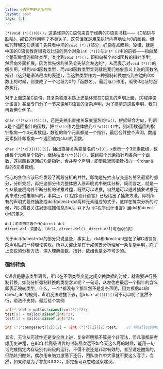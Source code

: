 ```yaml
---
title: C语言中的复杂声明
layout: post
tags: [c]
---
```



`(*(void (*)())0)()`，这条怪异的C语句来自于经典的C语言书籍——《C陷阱与缺陷》，那它的作用呢？不卖关子，这句话就是用来执行内存地址为0的函数，但如何理解这句话呢？先只看中间的`void (*)()`部分，好像有点眼熟，没错，就是中国的C语言教育很喜欢比较的两个对象`int (*)[]`与`int* []`中的前者——指向某个整形数组的指针类型，类比到`void (*)()`，即指向某个void函数的指针类型，然后向外面扩展，因为优先级的关系会先结合左边的*，从而表示对`void (*)()`的解引用，得到void函数类型，而void函数类型实则就是我们抽象意义上说的函数名指针（这只是语法层次的表述），当这种类型作为一种强制转换加持到右边的0常数上的时候，则变成了一个地址为0的「函数名」，最后与`()`作用，驱使0地址的函数执行。

对于上面这条C语句，其复杂程度本质上还是体现在C语言的声明上面，《C程序设计语言》甚至专门分了一节来讲解C语言的复杂声明，为了搞清楚这些申明，我们再看两个例子。

`char (*(*x())[4])()`，还是先抽出直接关系变量名的`*x()`，根据结合方向，判断x是个返回指针的函数，把`(*x())`作为整体放到`*(*x())[4]`中，则x函数返回的指针指向一个4元素数组，数组的每个元素都是一个指针，最后合并整个声明，数组元素指针即指向一个返回值为char的函数。

`char (*(*x[3])())[5]`，抽出直接关系变量名的`*x[3]`，x表示一个3元素数组，数组每个元素是个指针，继续抽出`*(*x[3])()`，数组每个元素指针均各向一个函数，这些函数返回的均是指针，合并整个声明，即函数返回指针指向一个char类型的5元素数组。

细心的各位应该已经发现了两段分析的共性，即均是先抽出与变量名关系最紧的部分，分析完后，再把这部分作为整体放入原声明式中继续分析。简而言之，就是一个从最底层向外不断分析的递推过程，既然可以递推，自然是可以通过抽象递推元素来进行递推编码的，事实上，《C程序设计语言》已经给出了抽象方法，即将所有的声明式最终抽象成dcl和direct-dcl两种元素组成的式子，这样在每次分析的时候，均只需要关注局部递推信息即可。以下为《C程序设计语言》里dcl和direct-dcl的定义

```
dcl：前面带可选个*的direct-dcl
direct-dcl：变量名、(dcl)、direct-dcl()、direct-dcl[可选的长度]
```

关于dcl和direct-dcl的部分只说这些，事实上，dcl和direct-dcl是在了解C语言复杂声明后的一种理论实现，所以关键还是在于如何去分析理解一条复杂声明，除了上面说的分析方法，深入理解函数、指针、数组也是必不可少的。

### 强制转换

C语言是静态类型语言，所以在不同类型变量之间交换数据的时候，就需要进行强制转换，如何分析强制转换的类型含义呢？一句话，从左往右最后一个指针的含义即表示强转类型。什么，一个*都没有？那显然不是复杂声明，因为根据dcl和direct_dcl的规则，声明没法递推下去，那`char a[]()[]()`可不可以呢？显然不行，语法不支持。最后给个实例

```c
int** test = malloc(sizeof(int(*))*2);
test[0] = malloc(sizeof(int)*2);
test[1] = malloc(sizeof(int)*2);

int (*(*changeTest)[2])[2] = (int (*(*)[2])[2])test;    // 将malloc的类型转换为数组类型，方便编辑器分析
```

其实，无论从可读性还是安全性上讲，复杂声明都不算是个好写法，但凡事都要考虑历史进程，在80年代高级语言的封装层次远不如今天这么高的时候，能用一句话完成指定内存级别代码段的运行，不得不说还是非常有效的，甚至说是酷炫的。但酷炫归酷炫，偶尔用来脑力激荡下还行，团队协作中大家就不要这么写了，当然，如果你是为了参加IOCCC，那完全可以忽略这条建议。

